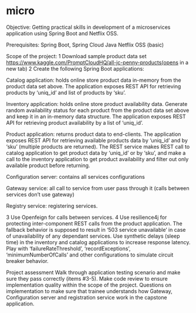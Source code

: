 # micro

Objective:
Getting practical skills in development of a microservices application using Spring Boot and Netflix OSS.

Prerequisites:
Spring Boot, Spring Cloud
Java
Netflix OSS (basic)

Scope of the project:
1 Download sample product data set https://www.kaggle.com/PromptCloudHQ/all-jc-penny-products(opens in a new tab)
2 Create the following Spring Boot applications:

Catalog application: holds online store product data in-memory from the product data set above. The application exposes REST API for retrieving products by ‘uniq_id’ and list of products by ‘sku’.

Inventory application: holds online store product availability data. Generate random availability status for each product from the product data set above and keep it in an in-memory data structure. The application exposes REST API for retrieving product availability by a list of ‘uniq_id’.

Product application: returns product data to end-clients. The application exposes REST API for retrieving available products data by ‘uniq_id’ and by ‘sku’ (multiple products are returned). The REST service makes REST call to catalog application to get product data by ‘uniq_id’ or by ‘sku’, and make a call to the inventory application to get product availability and filter out only available product before returning.

Configuration server: contains all services configurations

Gateway service: all call to service from user pass through it (calls between services don’t use gateway)

Registry service: registering services.

3 Use Openfeign for calls between services.
4 Use resilience4j for protecting inter-component REST calls from the product application. The fallback behavior is supposed to result in ‘503 service unavailable’ in case of unavailability of any dependant services. Use synthetic delays (sleep time) in the inventory and catalog applications to increase response latency. Play with ‘failureRateThreshold’, ‘recordExceptions’, ‘minimumNumberOfCalls’ and other configurations to simulate circuit breaker behavior.

Project assessment
Walk through application testing scenario and make sure they pass correctly (items #3-5).
Make code review to ensure implementation quality within the scope of the project.
Questions on implementation to make sure that trainee understands how Gateway, Configuration server and registration service work in the capstone application.